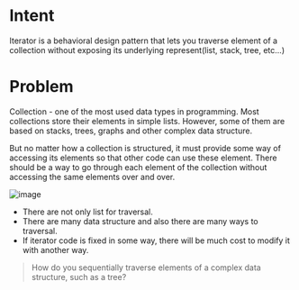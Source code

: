 # Intent
Iterator is a behavioral design pattern that lets you traverse element of a collection without exposing its underlying represent(list, stack, tree, etc...)

# Problem
Collection - one of the most used data types in programming. 
Most collections store their elements in simple lists. However, some of them are based on stacks, trees, graphs and other complex data structure. 

But no matter how a collection is structured, it must provide some way of accessing its elements so that other code can use these element.
There should be a way to go through each element of the collection without accessing the same elements over and over. 

![image](https://github.com/devhanee1/designPattern/assets/37257706/120bc7c4-a1cb-4da1-90db-02d88c12b645)
- There are not only list for traversal.
- There are many data structure and also there are many ways to traversal.
- If iterator code is fixed in some way, there will be much cost to modify it with another way.

> How do you sequentially traverse elements of a complex data structure, such as a tree?


